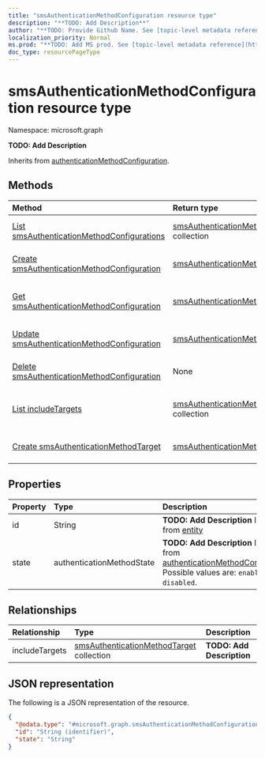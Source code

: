 ```yaml
---
title: "smsAuthenticationMethodConfiguration resource type"
description: "**TODO: Add Description**"
author: "**TODO: Provide Github Name. See [topic-level metadata reference](https://msgo.azurewebsites.net/add/document/guidelines/metadata.html#topic-level-metadata)**"
localization_priority: Normal
ms.prod: "**TODO: Add MS prod. See [topic-level metadata reference](https://msgo.azurewebsites.net/add/document/guidelines/metadata.html#topic-level-metadata)**"
doc_type: resourcePageType
---
```


# smsAuthenticationMethodConfiguration resource type

Namespace: microsoft.graph



**TODO: Add Description**


Inherits from [authenticationMethodConfiguration](../resources/authenticationmethodconfiguration.md).

## Methods
|Method|Return type|Description|
|:---|:---|:---|
|[List smsAuthenticationMethodConfigurations](../api/smsauthenticationmethodconfiguration-list.md)|[smsAuthenticationMethodConfiguration](../resources/smsauthenticationmethodconfiguration.md) collection|Get a list of the [smsAuthenticationMethodConfiguration](../resources/smsauthenticationmethodconfiguration.md) objects and their properties.|
|[Create smsAuthenticationMethodConfiguration](../api/smsauthenticationmethodconfiguration-create.md)|[smsAuthenticationMethodConfiguration](../resources/smsauthenticationmethodconfiguration.md)|Create a new [smsAuthenticationMethodConfiguration](../resources/smsauthenticationmethodconfiguration.md) object.|
|[Get smsAuthenticationMethodConfiguration](../api/smsauthenticationmethodconfiguration-get.md)|[smsAuthenticationMethodConfiguration](../resources/smsauthenticationmethodconfiguration.md)|Read the properties and relationships of a [smsAuthenticationMethodConfiguration](../resources/smsauthenticationmethodconfiguration.md) object.|
|[Update smsAuthenticationMethodConfiguration](../api/smsauthenticationmethodconfiguration-update.md)|[smsAuthenticationMethodConfiguration](../resources/smsauthenticationmethodconfiguration.md)|Update the properties of a [smsAuthenticationMethodConfiguration](../resources/smsauthenticationmethodconfiguration.md) object.|
|[Delete smsAuthenticationMethodConfiguration](../api/smsauthenticationmethodconfiguration-delete.md)|None|Deletes a [smsAuthenticationMethodConfiguration](../resources/smsauthenticationmethodconfiguration.md) object.|
|[List includeTargets](../api/smsauthenticationmethodconfiguration-list-includetargets.md)|[smsAuthenticationMethodTarget](../resources/smsauthenticationmethodtarget.md) collection|Get the smsAuthenticationMethodTarget resources from the includeTargets navigation property.|
|[Create smsAuthenticationMethodTarget](../api/smsauthenticationmethodconfiguration-post-includetargets.md)|[smsAuthenticationMethodTarget](../resources/smsauthenticationmethodtarget.md)|Create a new smsAuthenticationMethodTarget object.|

## Properties
|Property|Type|Description|
|:---|:---|:---|
|id|String|**TODO: Add Description** Inherited from [entity](../resources/entity.md)|
|state|authenticationMethodState|**TODO: Add Description** Inherited from [authenticationMethodConfiguration](../resources/authenticationmethodconfiguration.md). Possible values are: `enabled`, `disabled`.|

## Relationships
|Relationship|Type|Description|
|:---|:---|:---|
|includeTargets|[smsAuthenticationMethodTarget](../resources/smsauthenticationmethodtarget.md) collection|**TODO: Add Description**|

## JSON representation
The following is a JSON representation of the resource.
<!-- {
  "blockType": "resource",
  "keyProperty": "id",
  "@odata.type": "microsoft.graph.smsAuthenticationMethodConfiguration",
  "baseType": "microsoft.graph.authenticationMethodConfiguration",
  "openType": false
}
-->
``` json
{
  "@odata.type": "#microsoft.graph.smsAuthenticationMethodConfiguration",
  "id": "String (identifier)",
  "state": "String"
}
```

